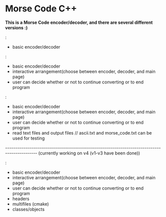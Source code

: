 # Morse Code C++

**This is a Morse Code encoder/decoder, and there are several different versions :)**


<v1>:
- basic encoder/decoder

<v2>:
- basic encoder/decoder
- interactive arrangement(choose between encoder, decoder, and main page)
- user can decide whether or not to continue converting or to end program

<v3>:
- basic encoder/decoder
- interactive arrangement(choose between encoder, decoder, and main page)
- user can decide whether or not to continue converting or to end program
- read text files and output files
// ascii.txt and morse_code.txt can be used for testing

---------------------------------------------------------------------------------------------- (currently working on v4 (v1-v3 have been done))

<v4>:
- basic encoder/decoder
- interactive arrangement(choose between encoder, decoder, and main page)
- user can decide whether or not to continue converting or to end program
- headers
- multifiles (cmake)
- classes/objects
